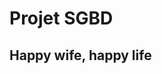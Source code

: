 # Projet SGBD
## Happy wife, happy life
<!-- mvn install:install-file -Dfile=lib/ojdbc6/ojdbc6.jar -DgroupId=com.oracle -DartifactId=ojdbc6 -Dversion=11.2.0 -Dpackaging=jar -->
